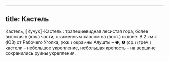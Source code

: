 
---
title: Кастель
---
Кастель, ⟦Кучук⟧-Кастель
: трапециевидная лесистая гора, более высокая в ⦅юж.⦆ части, с каменным хаосом на ⦅вост.⦆ склоне. В 2 км к ⦅ЮЗ⦆ от Рабочего Уголка, ⦅юж.⦆ окраины Алушты – ❶, ❷ ⦅ср.⦆ ⦅греч.⦆ кастели – небольшое укрепление, небольшая крепость – на вершине сохранились руины укрепления.
